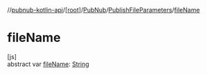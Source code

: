 //[pubnub-kotlin-api](../../../../index.md)/[[root]](../../index.md)/[PubNub](../index.md)/[PublishFileParameters](index.md)/[fileName](file-name.md)

# fileName

[js]\
abstract var [fileName](file-name.md): [String](https://kotlinlang.org/api/latest/jvm/stdlib/kotlin/-string/index.html)
